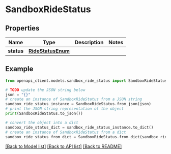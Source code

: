 # SandboxRideStatus


## Properties

Name | Type | Description | Notes
------------ | ------------- | ------------- | -------------
**status** | [**RideStatusEnum**](RideStatusEnum.md) |  | 

## Example

```python
from openapi_client.models.sandbox_ride_status import SandboxRideStatus

# TODO update the JSON string below
json = "{}"
# create an instance of SandboxRideStatus from a JSON string
sandbox_ride_status_instance = SandboxRideStatus.from_json(json)
# print the JSON string representation of the object
print(SandboxRideStatus.to_json())

# convert the object into a dict
sandbox_ride_status_dict = sandbox_ride_status_instance.to_dict()
# create an instance of SandboxRideStatus from a dict
sandbox_ride_status_from_dict = SandboxRideStatus.from_dict(sandbox_ride_status_dict)
```
[[Back to Model list]](../README.md#documentation-for-models) [[Back to API list]](../README.md#documentation-for-api-endpoints) [[Back to README]](../README.md)


